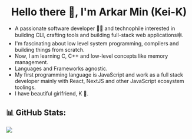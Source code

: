 <h1 align="center">
  Hello there 👋, I'm Arkar Min (Kei-K)
</h1>

- A passionate software developer 🧑‍💻 and technophile interested in building CLI, crafting tools and building full-stack web applications🕸️.
- I'm fascinating about low level system programming, compilers and building things from scratch.
- Now, I am learning C, C++ and low-level concepts like memory management.
- Languages and Frameworks agnostic.
- My first programming language is JavaScript and work as a full stack developer mainly with React, NextJS and other JavaScript ecosystem toolings.
- I have beautiful girlfriend, K 💙.

## 📊 GitHub Stats:
![](https://github-readme-stats.vercel.app/api/top-langs/?username=Kei-K23&theme=dark&hide_border=false&include_all_commits=false&count_private=false&layout=compact)
